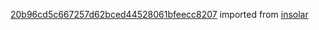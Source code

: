 [20b96cd5c667257d62bced44528061bfeecc8207](https://github.com/insolar/insolar/commit/20b96cd5c667257d62bced44528061bfeecc8207) imported from [insolar](https://github.com/insolar/insolar)
